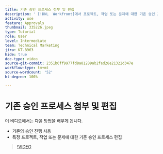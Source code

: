 ```yaml
---
title: 기존 승인 프로세스 첨부 및 편집
description: ' [!DNL  Workfront]에서 프로젝트, 작업 또는 문제에 대한 기존 승인 프로세스를 사용하고 편집하는 방법에 대해 알아봅니다.'
activity: use
feature: Approvals
thumbnail: 335226.jpeg
type: Tutorial
role: User
level: Intermediate
team: Technical Marketing
jira: KT-8963
hide: true
doc-type: video
source-git-commit: 2351b6ff9977fd8a81289ab2fad28e21322d347e
workflow-type: tm+mt
source-wordcount: '52'
ht-degree: 100%

---
```


# 기존 승인 프로세스 첨부 및 편집

이 비디오에서는 다음 방법을 배우게 됩니다.

* 기존의 승인 진행 사용
* 특정 프로젝트, 작업 또는 문제에 대한 기존 승인 프로세스 편집

>[!VIDEO](https://video.tv.adobe.com/v/335226/?quality=12&learn=on)

<!---
learn more URLS
--->
